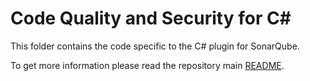 # Code Quality and Security for C\#

This folder contains the code specific to the C# plugin for SonarQube.

To get more information please read the repository main [README](../README.md).
